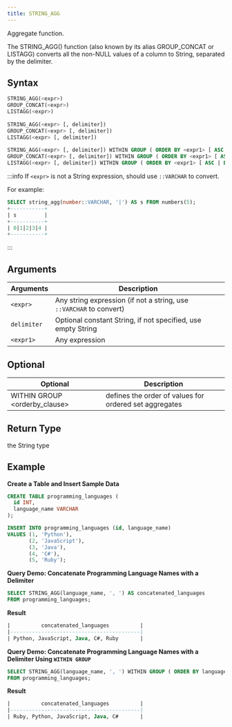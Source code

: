 ```yaml
---
title: STRING_AGG
---
```


Aggregate function.

The STRING_AGG() function (also known by its alias GROUP_CONCAT or LISTAGG) converts all the non-NULL values of a column to String, separated by the delimiter.

## Syntax

```sql
STRING_AGG(<expr>)
GROUP_CONCAT(<expr>)
LISTAGG(<expr>)
          
STRING_AGG(<expr> [, delimiter])
GROUP_CONCAT(<expr> [, delimiter])
LISTAGG(<expr> [, delimiter])
          
STRING_AGG(<expr> [, delimiter]) WITHIN GROUP ( ORDER BY <expr1> [ ASC | DESC, NULLS FIRST | NULLS LAST ] )
GROUP_CONCAT(<expr> [, delimiter]) WITHIN GROUP ( ORDER BY <expr1> [ ASC | DESC, NULLS FIRST | NULLS LAST ] )
LISTAGG(<expr> [, delimiter]) WITHIN GROUP ( ORDER BY <expr1> [ ASC | DESC, NULLS FIRST | NULLS LAST ] )
```

:::info
If `<expr>` is not a String expression, should use `::VARCHAR` to convert.

For example:
```sql
SELECT string_agg(number::VARCHAR, '|') AS s FROM numbers(5);
+-----------+
| s         |
+-----------+
| 0|1|2|3|4 |
+-----------+
```
:::

## Arguments

| Arguments   | Description                                                         |
|-------------|---------------------------------------------------------------------|
| `<expr>`    | Any string expression (if not a string, use `::VARCHAR` to convert) |
| `delimiter` | Optional constant String, if not specified, use empty String        |
| `<expr1>`   | Any expression                                                      |

## Optional

| Optional                      | Description                                            |
|-------------------------------|--------------------------------------------------------|
| WITHIN GROUP <orderby_clause> | defines the order of values for ordered set aggregates |

## Return Type

the String type

## Example

**Create a Table and Insert Sample Data**

```sql
CREATE TABLE programming_languages (
  id INT,
  language_name VARCHAR
);

INSERT INTO programming_languages (id, language_name)
VALUES (1, 'Python'),
       (2, 'JavaScript'),
       (3, 'Java'),
       (4, 'C#'),
       (5, 'Ruby');
```

**Query Demo: Concatenate Programming Language Names with a Delimiter**
```sql
SELECT STRING_AGG(language_name, ', ') AS concatenated_languages
FROM programming_languages;
```

**Result**
```sql
|          concatenated_languages          |
|------------------------------------------|
| Python, JavaScript, Java, C#, Ruby       |
```

**Query Demo: Concatenate Programming Language Names with a Delimiter Using `WITHIN GROUP`**
```sql
SELECT STRING_AGG(language_name, ', ') WITHIN GROUP ( ORDER BY language_name DESC ) AS concatenated_languages
FROM programming_languages;
```
**Result**
```sql
|          concatenated_languages          |
|------------------------------------------|
| Ruby, Python, JavaScript, Java, C#       |
```
